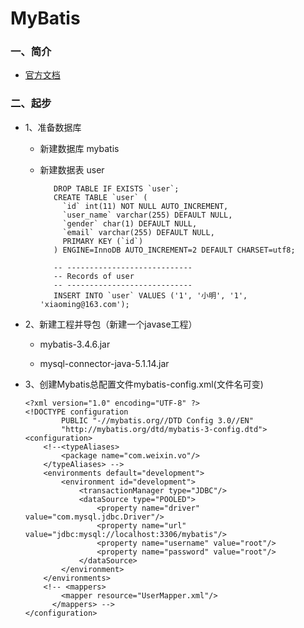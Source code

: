 # MyBatis

### 一、简介

* [官方文档](http://www.mybatis.org/mybatis-3/zh/index.html)

### 二、起步

* 1、准备数据库
      
     * 新建数据库 mybatis
      
     * 新建数据表 user
     
              DROP TABLE IF EXISTS `user`;
              CREATE TABLE `user` (
                `id` int(11) NOT NULL AUTO_INCREMENT,
                `user_name` varchar(255) DEFAULT NULL,
                `gender` char(1) DEFAULT NULL,
                `email` varchar(255) DEFAULT NULL,
                PRIMARY KEY (`id`)
              ) ENGINE=InnoDB AUTO_INCREMENT=2 DEFAULT CHARSET=utf8;

              -- ----------------------------
              -- Records of user
              -- ----------------------------
              INSERT INTO `user` VALUES ('1', '小明', '1', 'xiaoming@163.com');
              
* 2、新建工程并导包（新建一个javase工程）

     * mybatis-3.4.6.jar
     
     * mysql-connector-java-5.1.14.jar
      
* 3、创建Mybatis总配置文件mybatis-config.xml(文件名可变)

      <?xml version="1.0" encoding="UTF-8" ?>
      <!DOCTYPE configuration
              PUBLIC "-//mybatis.org//DTD Config 3.0//EN"
              "http://mybatis.org/dtd/mybatis-3-config.dtd">
      <configuration>
          <!--<typeAliases>
              <package name="com.weixin.vo"/>
          </typeAliases> -->
          <environments default="development">
              <environment id="development">
                  <transactionManager type="JDBC"/>
                  <dataSource type="POOLED">
                      <property name="driver" value="com.mysql.jdbc.Driver"/>
                      <property name="url" value="jdbc:mysql://localhost:3306/mybatis"/>
                      <property name="username" value="root"/>
                      <property name="password" value="root"/>
                  </dataSource>
              </environment>
          </environments>
          <!-- <mappers>
              <mapper resource="UserMapper.xml"/>
            </mappers> -->
      </configuration>














